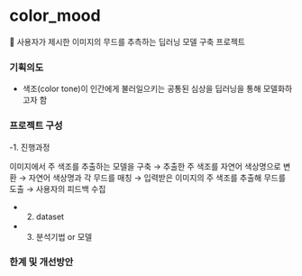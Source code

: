 # color_mood
🎨 사용자가 제시한 이미지의 무드를 추측하는 딥러닝 모델 구축 프로젝트 

### 기획의도
- 색조(color tone)이 인간에게 불러일으키는 공통된 심상을 딥러닝을 통해 모델화하고자 함 

### 프로젝트 구성
-1. 진행과정

이미지에서 주 색조를 추출하는 모델을 구축 → 추출한 주 색조를 자연어 색상명으로 변환 → 자연어 색상명과 각 무드를 매칭 → 입력받은 이미지의 주 색조를 추출해 무드를 도출 → 사용자의 피드백 수집

- 2. dataset 

- 3. 분석기법 or 모델


### 한계 및 개선방안
